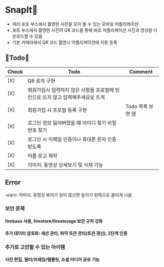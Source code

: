 # SnapIt📸

- 여러 포토 부스에서 촬영한 사진을 모아 볼 수 있는 모바일 어플리케이션
- 포토 부스에서 촬영한 사진의 QR 코드를 통해 바로 어플리케이션 사진과 영상을 다운로드할 수 있음
- 기본 카메라에서 QR 코드 촬영시 어플리케이션에 자동 등록

## 🩵Todo🩵
|Check|Todo|Comment|
|--|--|--|
|[X]|QR 로직 구현||
|[X]|회원가입시 입력하지 않은 사항들 프로필에 빈칸으로 뜨지 않고 입력해주세요로 뜨게||
|[X]|회원가입 시 프로필 등록 구현|Todo 목록 보면 댐|
|[X]|로그인 정보 잃어버렸을 때 아이디 찾기 비밀번호 찾기|
|[X]|로그인 시 이메일 인증이나 휴대폰 문자 인증 받도록|
|[X]|어플 로고 제작|
|[X]|이미지, 동영상 상세보기 및 삭제 기능|

## Error
:warn: 이미지, 동영상 뷰어가 양이 많으면 높이가 한쪽으로 쏠리게 나옴

### 보안 문제
#### firebase 사용, firestore/firestorage 보안 규칙 강화
#### 추가 데이터 암호화: 세션 관리, 취약 토큰 관리(토큰 갱신), 2단계 인증 <br>

### 추가로 고안할 수 있는 아이템
#### 사진 편집, 필터/프레임/템플릿, 쇼셜 미디어 공유 기능